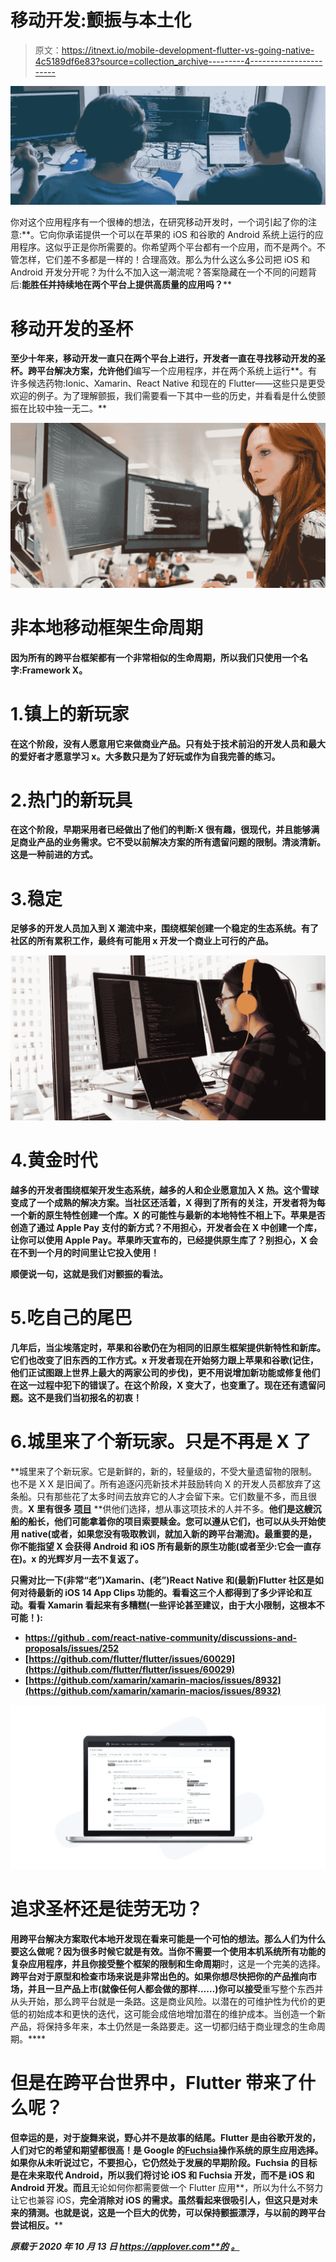 # 移动开发:颤振与本土化

> 原文：<https://itnext.io/mobile-development-flutter-vs-going-native-4c5189df6e83?source=collection_archive---------4----------------------->

![](img/44ce7f2f586aafa1f4ac27e2afadfb50.png)

你对这个应用程序有一个很棒的想法，在研究移动开发时，一个词引起了你的注意:[](https://flutter.dev/)**。它向你承诺提供一个可以在苹果的 iOS 和谷歌的 Android 系统上运行的应用程序。这似乎正是你所需要的。你希望两个平台都有一个应用，而不是两个。不管怎样，它们差不多都是一样的！合理高效。那么为什么这么多公司把 iOS 和 Android 开发分开呢？为什么不加入这一潮流呢？答案隐藏在一个不同的问题背后:**能胜任并持续地在两个平台上提供高质量的应用吗？****

# **移动开发的圣杯**

**至少十年来，移动开发一直只在两个平台上进行，开发者一直在寻找移动开发的圣杯。**跨平台**解决方案，允许他们**编写一个应用程序，并在两个系统上运行**。有许多候选药物:Ionic、Xamarin、React Native 和现在的 Flutter——这些只是更受欢迎的例子。为了理解颤振，我们需要看一下其中一些的历史，并看看是什么使颤振在比较中独一无二。**

**![](img/60f5119ad2d6c7ccdbf11f88f868d905.png)**

# **非本地移动框架生命周期**

**因为所有的跨平台框架都有一个非常相似的生命周期，所以我们只使用一个名字:Framework X。**

# **1.镇上的新玩家**

**在这个阶段，没有人愿意用它来做商业产品。只有处于技术前沿的开发人员和最大的爱好者才愿意学习 x。大多数只是为了好玩或作为自我完善的练习。**

# **2.热门的新玩具**

**在这个阶段，早期采用者已经做出了他们的判断:X 很有趣，很现代，并且能够满足商业产品的业务需求。它不受以前解决方案的所有遗留问题的限制。清淡清新。这是一种前进的方式。**

# **3.稳定**

**足够多的开发人员加入到 X 潮流中来，围绕框架创建一个稳定的生态系统。有了社区的所有累积工作，最终有可能用 x 开发一个商业上可行的产品。**

**![](img/2139e65c40396fb1cec57b4231b06268.png)**

# **4.黄金时代**

**越多的开发者围绕框架开发生态系统，越多的人和企业愿意加入 X 热。这个雪球变成了一个成熟的解决方案。当社区还活着，X 得到了所有的关注，开发者将为每一个新的原生特性创建一个库。X 的可能性与最新的本地特性不相上下。苹果是否创造了通过 Apple Pay 支付的新方式？不用担心，开发者会在 X 中创建一个库，让你可以使用 Apple Pay。苹果昨天宣布的，已经提供原生库了？别担心，X 会在不到一个月的时间里让它投入使用！**

**顺便说一句，这就是我们对颤振的看法。**

# **5.吃自己的尾巴**

**几年后，当尘埃落定时，苹果和谷歌仍在为相同的旧原生框架提供新特性和新库。它们也改变了旧东西的工作方式。x 开发者现在开始努力跟上苹果和谷歌(记住，他们正试图跟上世界上最大的两家公司的步伐)，更不用说增加新功能或修复他们在这一过程中犯下的错误了。在这个阶段，X 变大了，也变重了。现在还有遗留问题。这不是我们当初报名的初衷！**

# **6.城里来了个新玩家。只是不再是 X 了**

**城里来了个新玩家。它是新鲜的，新的，轻量级的，不受大量遗留物的限制。也不是 X X 是旧闻了。所有追逐闪亮新技术并鼓励转向 X 的开发人员都放弃了这条船。只有那些花了太多时间去放弃它的人才会留下来。它们数量不多，而且很贵。**X 里有很多** [**项目**](https://applover.com/projects) **供他们选择，想从事这项技术的人并不多。**他们是这艘沉船的船长，他们可能拿着你的项目索要赎金。您可以遵从它们，也可以从头开始使用 native(或者，如果您没有吸取教训，就加入新的跨平台潮流)。最重要的是，你不能指望 X 会获得 Android 和 iOS 所有最新的原生功能(或者至少:它会一直存在)。x 的光辉岁月一去不复返了。**

**只需对比一下(非常“老”)Xamarin、(老”)React Native 和(最新)Flutter 社区是如何对待最新的 iOS 14 App Clips 功能的。看看这三个人都得到了多少评论和互动。看看 Xamarin 看起来有多糟糕(一些评论甚至建议，由于大小限制，这根本不可能！):**

*   **[https://github . com/react-native-community/discussions-and-proposals/issues/252](https://github.com/react-native-community/discussions-and-proposals/issues/252)**
*   **[https://github.com/flutter/flutter/issues/60029](https://github.com/flutter/flutter/issues/60029)**
*   **[https://github.com/xamarin/xamarin-macios/issues/8932](https://github.com/xamarin/xamarin-macios/issues/8932)**

**![](img/42c4c4be8eaaf77e2fe8a6244790eff8.png)**

# **追求圣杯还是徒劳无功？**

**用跨平台解决方案取代本地开发现在看来可能是一个可怕的想法。那么人们为什么要这么做呢？因为很多时候它就是有效。当你不需要一个使用本机系统所有功能的复杂应用程序，并且你接受整个框架的限制和生命周期**时，这是一个完美的选择。**跨平台对于原型和检查市场来说是非常出色的。如果你想尽快把你的产品推向市场，并且一旦产品上市(就像任何人都会做的那样……)你可以接受**重写整个东西并从头开始，那么跨平台就是一条路。这是商业风险。以潜在的可维护性为代价的更低的初始成本和更快的迭代，这可能会成倍地增加潜在的维护成本。当创造一个新产品，将保持多年来，本土仍然是一条路要走。这一切都归结于商业理念的生命周期。****

# **但是在跨平台世界中，Flutter 带来了什么呢？**

**但幸运的是，对于旋舞来说，野心并不是故事的结尾。Flutter 是由谷歌开发的，人们对它的希望和期望都很高！**是 Google 的**[**Fuchsia**](https://fuchsia.dev/fuchsia-src/concepts)**操作系统**的原生应用选择。如果你从未听说过它，不要担心，它仍然处于发展的早期阶段。Fuchsia 的目标是在未来取代 Android，所以我们将讨论 iOS 和 Fuchsia 开发，而不是 iOS 和 Android 开发。而且**无论如何你都需要做一个 Flutter 应用**，所以为什么不努力让它也兼容 iOS，**完全消除对 iOS 的需求。虽然看起来很吸引人，但这只是对未来的猜测。也就是说，这是一个巨大的优势，可以保持颤振漂浮，与以前的跨平台尝试相反。****

***原载于 2020 年 10 月 13 日 https://applover.com**的* [*。*](https://applover.com/blog/mobile-development-flutter-vs-going-native)**